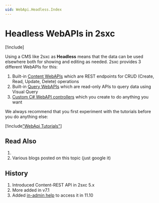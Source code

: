 ```yaml
---
uid: WebApi.Headless.Index
---
```


# Headless WebAPIs in 2sxc

[!include[](~/basics/stack/_shared-float-summary.md)]
<style>
  .context-box-summary .process-headless { visibility: visible; }
</style>

Using a CMS like 2sxc as **Headless** means that the data can be used elsewhere both for showing and editing as needed. 2sxc provides 3 different WebAPIs for this:

1. Built-in [Content WebAPIs](xref:WebApi.Content) which are REST endpoints for CRUD (Create, Read, Update, Delete) operations
1. Built-in [Query WebAPIs](xref:WebApi.Query) which are read-only APIs to query data using Visual Query
1. [Custom C# WebAPI controllers](xref:WebApi.Custom.Index) which you create to do anything you want

We always recommend that you first experiment with the tutorials before you do anything else:

[!include["WebApi Tutorials"](~/shared/tutorials/web-api.md)]

## Read Also

1. [](xref:WebApi.Index)
1. Various blogs posted on this topic (just google it)


## History

1. Introduced Content-REST API in 2sxc 5.x
1. More added in v7.1
1. Added [in-admin help](xref:WebApi.Help.AdminUiContentRest) to access it in 11.10
